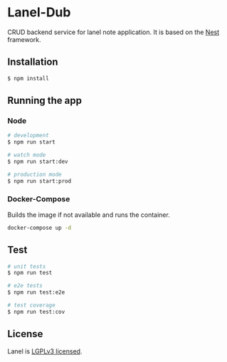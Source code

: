 # Lanel-Dub

CRUD backend service for lanel note application. It is based on the [Nest](https://github.com/nestjs/nest) framework.

## Installation

```bash
$ npm install
```

## Running the app

### Node

```bash
# development
$ npm run start

# watch mode
$ npm run start:dev

# production mode
$ npm run start:prod
```

### Docker-Compose

Builds the image if not available and runs the container.

```bash
docker-compose up -d
```

## Test

```bash
# unit tests
$ npm run test

# e2e tests
$ npm run test:e2e

# test coverage
$ npm run test:cov
```

## License

Lanel is [LGPLv3 licensed](LICENSE).